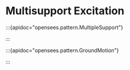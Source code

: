 # Multisupport Excitation


:::{apidoc="opensees.pattern.MultipleSupport"}

:::

:::{apidoc="opensees.pattern.GroundMotion"}

:::



